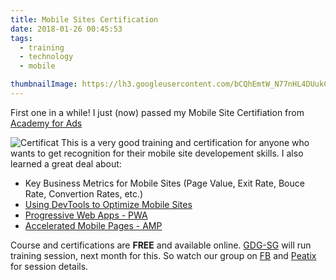 ```yaml
---
title: Mobile Sites Certification
date: 2018-01-26 00:45:53
tags:
  - training
  - technology
  - mobile

thumbnailImage: https://lh3.googleusercontent.com/bCQhEmtW_N77nHL4DUukC_L3T3vRwxBe-PS_22Hlf0Lr0l0hy_bs7TX8ZzS4m7tHmN-5m9wpOGBXAHN76BNXMdY5WqA9Ao1OGJ1ozSdo_4x8tx0KqIzqCMoSEqGr5iqpFUaNVi5WV2VJFdeqNYRH-0JtuJ87qNcK6AW-W1DtpwcT8Q-JNcSbmwNXMAFe8FbHuWiPJJr1h6HPomNwdyNOxo-AQMN6zQIoSuxlP05IsODjZOBH4P__A-HmeMf8QHbDLE0dqCq5cYgpLdkelY7XiYOXe7idNAxvX3pE11iZLOEvCS48jzcCiyPkauT5OKVVaePuzU4ynb6kkdSljSUvHIJHu_gebwQMuNU96Po1fa3w8t6HN1mdLsVmg2P5vsKKgxf1HX_L14nWXWsmhvhcQYe8gqwixh9sbhOEn4eR0uLdJn2EUe423xqNeCdiu98KsXx4KkXZC75LgIy1Wlbs4Pdfm8ZifpJ9lJFzuMc07WKSuFHwIm-1AuFPcpXVxza02_og9NOg60lBCi_-57_8LjKfKofhDqd6SLP-GN5hM3klQ7gfZjkVt2ursRDTBE2FmaPhpk4YnBka1N2K7dUw1CK0-hBmz4vu6oCgxPNA=s200-no
---
```


First one in a while! I just (now) passed my Mobile Site Certifiation from
[Academy for Ads][academy-for-ads]

<!--more-->
![Certificat][certificate]
This is a very good training and certification for anyone who wants to get recognition for their mobile site developement skills. I also learned a great deal about:

* Key Business Metrics for Mobile Sites (Page Value, Exit Rate, Bouce Rate, Convertion Rates, etc.)
* [Using DevTools to Optimize Mobile Sites][devtools]
* [Progressive Web Apps - PWA][pwd]
* [Accelerated Mobile Pages - AMP][amp]

Course and certifications are **FREE** and available online. [GDG-SG][gdg-sg-home] will run training session, next month for this. So watch our group on [FB][gdg-sg-fb] and [Peatix][gdg-sg-peatix] for session details.



[academy-for-ads]: https://landing.google.com/academyforads
[pwd]: https://developers.google.com/web/progressive-web-apps/
[amp]: https://www.ampproject.org/
[devtools]: https://developer.chrome.com/devtools
[gdg-sg-home]: http://www.gdg-sg.org/
[gdg-sg-fb]: https://www.facebook.com/gdgsgorg
[gdg-sg-peatix]: https://gdg-singapore.peatix.com/view
[certificate]: https://lh3.googleusercontent.com/Gl4D9Zz08zL9CiNjBFpO37HAxn-rQ7mowgAles9t_Ro5kRdB5uI1JsrqYxTXMBF6KThMFqaOz9TTr04SM5CDxosh_dFMt0W-U4H0k2d1uunQbtrifkTODjBohKn0pNTLAbNJZ-eS26m1jT-WDuLWkvxOHEtD9df9ttbQxM-BsDedUqVdlw20zlhTnJ1VnI5k0hODiBUrXA3q9QUPylDz4rfT_Fqqo8iXZZvfaaksFRAfXWcECN4sK11hbCxZffczrZlLcjhtYJWzlvOkMrI7sYD27GoIQUXytLgARjirynwmVTCMIGThkSWIc2-iMtfaDO4c6hSDRz4-YN1E4z4GMnXH5SZrMPOpQiby2VnRmtfsfudV-Ewa4FerPdAK_mlrCJriVHoqmpwTq810uSm9RWskoqEus6fvz9edZ1cpOzJPAe3eMBfBMB-ohyI4ohsjhtXzngKxNnqHuW3gveqXa_F2sE88JK06p8viwEMAbFkuNLqnIq_PwXQcJE509y_7HhrslGXBhmP_SPvSDT5XfzUDfbiQgwmXMVkuY0lpblmcphTPljnzN0w7JB62eUJzlG3SM7F4dDIleOit97j2ucIvQQpxEyk1fh6GXCcM=w1650-h1275-no
